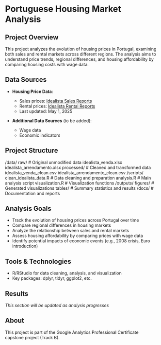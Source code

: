 # Portuguese Housing Market Analysis

## Project Overview
This project analyzes the evolution of housing prices in Portugal, examining both sales and rental markets across different regions. The analysis aims to understand price trends, regional differences, and housing affordability by comparing housing costs with wage data.

## Data Sources
- **Housing Price Data**:
  - Sales prices: [Idealista Sales Reports](https://www.idealista.pt/media/relatorios-preco-habitacao/venda/historico/ )
  - Rental prices: [Idealista Rental Reports](https://www.idealista.pt/media/relatorios-preco-habitacao/arrendamento/historico/ )
  - Last updated: May 1, 2025

- **Additional Data Sources** (to be added):
  - Wage data
  - Economic indicators

## Project Structure
/data/
raw/ # Original unmodified data
idealista_venda.xlsx
idealista_arrendamento.xlsx
processed/ # Cleaned and transformed data
idealista_venda_clean.csv
idealista_arrendamento_clean.csv
/scripts/
clean_idealista_data.R # Data cleaning and preparation
analysis.R # Main analysis script
visualization.R # Visualization functions
/outputs/
figures/ # Generated visualizations
tables/ # Summary statistics and results
/docs/                      # Documentation and reports

## Analysis Goals
- Track the evolution of housing prices across Portugal over time
- Compare regional differences in housing markets
- Analyze the relationship between sales and rental markets
- Assess housing affordability by comparing prices with wage data
- Identify potential impacts of economic events (e.g., 2008 crisis, Euro introduction)

## Tools & Technologies
- R/RStudio for data cleaning, analysis, and visualization
- Key packages: dplyr, tidyr, ggplot2, etc.

## Results
*This section will be updated as analysis progresses*

## About
This project is part of the Google Analytics Professional Certificate capstone project (Track B).